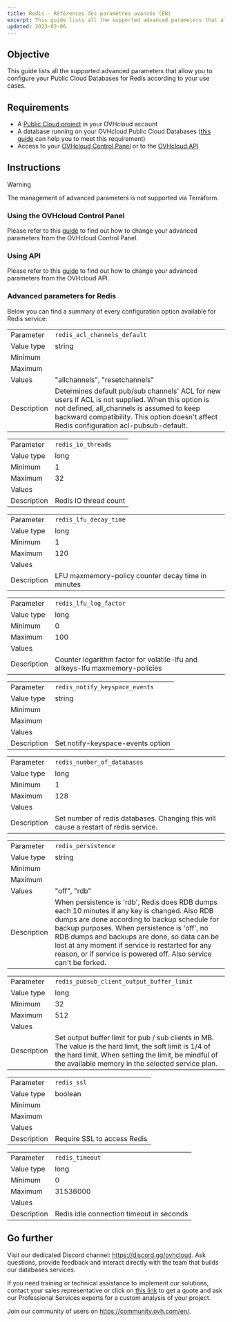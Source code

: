 ```yaml
---
title: Redis - Références des paramètres avancés (EN)
excerpt: This guide lists all the supported advanced parameters that allow you to configure your Public Cloud Databases for Redis according to your use cases
updated: 2023-02-06
---
```


<style>
#content table,
.ovh-documentation table {margin-bottom:25px;overflow:unset !important;}

#content tbody,
.ovh-documentation tbody {display: inline-table !important;width:100% !important;}

#content thead,
.ovh-documentation thead {display:none}

#content tr:nth-child(2n),
.ovh-documentation tr:nth-child(2n) {
  background: none !important;
}
#content td:first-child,
.ovh-documentation td:first-child {
  background:#efefef;
  font-weight:600;
  vertical-align:top;
  width:11ch;
}
</style>

## Objective

This guide lists all the supported advanced parameters that allow you to configure your Public Cloud Databases for Redis according to your use cases.

## Requirements

- A [Public Cloud project](https://www.ovhcloud.com/fr/public-cloud/) in your OVHcloud account   
- A database running on your OVHcloud Public Cloud Databases ([this guide](/pages/public_cloud/public_cloud_databases/databases_01_order_control_panel) can help you to meet this requirement)   
- Access to your [OVHcloud Control Panel](https://www.ovh.com/auth/?action=gotomanager&from=https://www.ovh.com/fr/&ovhSubsidiary=fr) or to the [OVHcloud API](https://api.ovh.com/console/)   

## Instructions

> [!warning]
>
> The management of advanced parameters is not supported via Terraform.
>

### Using the OVHcloud Control Panel

Please refer to this [guide](/pages/public_cloud/public_cloud_databases/databases_03_advanced_configuration#using-the-ovhcloud-control-panel) to find out how to change your advanced parameters from the OVHcloud Control Panel.

### Using API

Please refer to this [guide](/pages/public_cloud/public_cloud_databases/databases_03_advanced_configuration#using-api) to find out how to change your advanced parameters from the OVHcloud API.

### Advanced parameters for Redis

Below you can find a summary of every configuration option available for Redis service:

| | |
|---|---|
| Parameter | `redis_acl_channels_default` |
| Value type | string |
| Minimum | |
| Maximum | |
| Values | "allchannels", "resetchannels" |
| Description | Determines default pub/sub channels' ACL for new users if ACL is not supplied. When this option is not defined, all_channels is assumed to keep backward compatibility. This option doesn't affect Redis configuration acl-pubsub-default. |

| | |
|---|---|
| Parameter | `redis_io_threads` |
| Value type | long |
| Minimum | 1 |
| Maximum | 32 |
| Values | |
| Description | Redis IO thread count |

| | |
|---|---|
| Parameter | `redis_lfu_decay_time` |
| Value type | long |
| Minimum | 1 |
| Maximum | 120 |
| Values | |
| Description | LFU maxmemory-policy counter decay time in minutes |

| | |
|---|---|
| Parameter | `redis_lfu_log_factor` |
| Value type | long |
| Minimum | 0 |
| Maximum | 100 |
| Values | |
| Description | Counter logarithm factor for volatile-lfu and allkeys-lfu maxmemory-policies |

| | |
|---|---|
| Parameter | `redis_notify_keyspace_events` |
| Value type | string |
| Minimum | |
| Maximum | |
| Values | |
| Description | Set notify-keyspace-events option |

| | |
|---|---|
| Parameter | `redis_number_of_databases` |
| Value type | long |
| Minimum | 1 |
| Maximum | 128 |
| Values | |
| Description | Set number of redis databases. Changing this will cause a restart of redis service. |

| | |
|---|---|
| Parameter | `redis_persistence` |
| Value type | string |
| Minimum | |
| Maximum | |
| Values | "off", "rdb" |
| Description | When persistence is 'rdb', Redis does RDB dumps each 10 minutes if any key is changed. Also RDB dumps are done according to backup schedule for backup purposes. When persistence is 'off', no RDB dumps and backups are done, so data can be lost at any moment if service is restarted for any reason, or if service is powered off. Also service can't be forked. |

| | |
|---|---|
| Parameter | `redis_pubsub_client_output_buffer_limit` |
| Value type | long |
| Minimum | 32 |
| Maximum | 512 |
| Values | |
| Description | Set output buffer limit for pub / sub clients in MB. The value is the hard limit, the soft limit is 1/4 of the hard limit. When setting the limit, be mindful of the available memory in the selected service plan. |

| | |
|---|---|
| Parameter | `redis_ssl` |
| Value type | boolean |
| Minimum | |
| Maximum | |
| Values | |
| Description | Require SSL to access Redis |

| | |
|---|---|
| Parameter | `redis_timeout` |
| Value type | long |
| Minimum | 0 |
| Maximum | 31536000 |
| Values | |
| Description | Redis idle connection timeout in seconds |

## Go further

Visit our dedicated Discord channel: <https://discord.gg/ovhcloud>. Ask questions, provide feedback and interact directly with the team that builds our databases services.

If you need training or technical assistance to implement our solutions, contact your sales representative or click on [this link](https://www.ovhcloud.com/fr/professional-services/) to get a quote and ask our Professional Services experts for a custom analysis of your project.

Join our community of users on <https://community.ovh.com/en/>.
